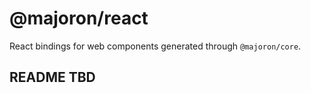 # @majoron/react
React bindings for web components generated through `@majoron/core`.

## **README** TBD
